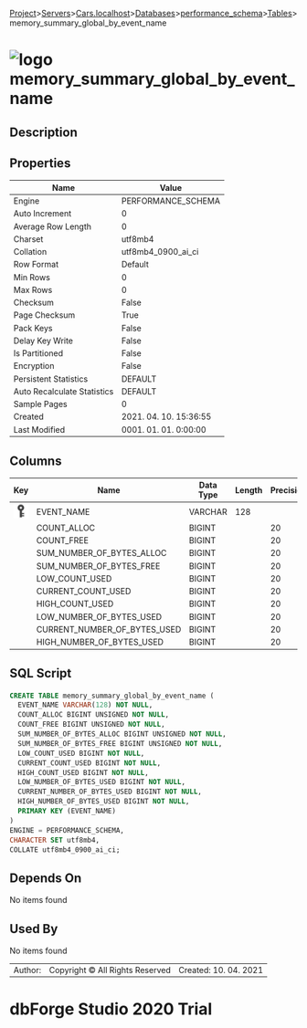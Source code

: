 [Project](../../../../../startpage.md)>[Servers](../../../../Servers.md)>[Cars.localhost](../../../Cars.localhost.md)>[Databases](../../Databases.md)>[performance_schema](../performance_schema.md)>[Tables](Tables.md)>memory_summary_global_by_event_name


# ![logo](../../../../../Images/table64.svg) memory_summary_global_by_event_name

## <a name="#Description"></a>Description
> 
## <a name="#Properties"></a>Properties
|Name|Value|
|---|---|
|Engine|PERFORMANCE_SCHEMA|
|Auto Increment|0|
|Average Row Length|0|
|Charset|utf8mb4|
|Collation|utf8mb4_0900_ai_ci|
|Row Format|Default|
|Min Rows|0|
|Max Rows|0|
|Checksum|False|
|Page Checksum|True|
|Pack Keys|False|
|Delay Key Write|False|
|Is Partitioned|False|
|Encryption|False|
|Persistent Statistics|DEFAULT|
|Auto Recalculate Statistics|DEFAULT|
|Sample Pages|0|
|Created|2021. 04. 10. 15:36:55|
|Last Modified|0001. 01. 01. 0:00:00|


## <a name="#Columns"></a>Columns
|Key|Name|Data Type|Length|Precision|Scale|Unsigned|Zerofill|Binary|Not Null|Auto Increment|Default|Virtual|Description|
|:---:|---|---|---|---|---|---|---|---|---|---|---|---|---|
|[![Primary Key ](../../../../../Images/primarykey.svg)](#Indexes)|EVENT_NAME|VARCHAR|128|||False|False|False|True|False||False||
||COUNT_ALLOC|BIGINT||20||True|False|False|True|False||False||
||COUNT_FREE|BIGINT||20||True|False|False|True|False||False||
||SUM_NUMBER_OF_BYTES_ALLOC|BIGINT||20||True|False|False|True|False||False||
||SUM_NUMBER_OF_BYTES_FREE|BIGINT||20||True|False|False|True|False||False||
||LOW_COUNT_USED|BIGINT||20||False|False|False|True|False||False||
||CURRENT_COUNT_USED|BIGINT||20||False|False|False|True|False||False||
||HIGH_COUNT_USED|BIGINT||20||False|False|False|True|False||False||
||LOW_NUMBER_OF_BYTES_USED|BIGINT||20||False|False|False|True|False||False||
||CURRENT_NUMBER_OF_BYTES_USED|BIGINT||20||False|False|False|True|False||False||
||HIGH_NUMBER_OF_BYTES_USED|BIGINT||20||False|False|False|True|False||False||

## <a name="#SqlScript"></a>SQL Script
```SQL
CREATE TABLE memory_summary_global_by_event_name (
  EVENT_NAME VARCHAR(128) NOT NULL,
  COUNT_ALLOC BIGINT UNSIGNED NOT NULL,
  COUNT_FREE BIGINT UNSIGNED NOT NULL,
  SUM_NUMBER_OF_BYTES_ALLOC BIGINT UNSIGNED NOT NULL,
  SUM_NUMBER_OF_BYTES_FREE BIGINT UNSIGNED NOT NULL,
  LOW_COUNT_USED BIGINT NOT NULL,
  CURRENT_COUNT_USED BIGINT NOT NULL,
  HIGH_COUNT_USED BIGINT NOT NULL,
  LOW_NUMBER_OF_BYTES_USED BIGINT NOT NULL,
  CURRENT_NUMBER_OF_BYTES_USED BIGINT NOT NULL,
  HIGH_NUMBER_OF_BYTES_USED BIGINT NOT NULL,
  PRIMARY KEY (EVENT_NAME)
)
ENGINE = PERFORMANCE_SCHEMA,
CHARACTER SET utf8mb4,
COLLATE utf8mb4_0900_ai_ci;
```

## <a name="#DependsOn"></a>Depends On
No items found

## <a name="#UsedBy"></a>Used By
No items found

||||
|---|---|---|
|Author: |Copyright © All Rights Reserved|Created: 10. 04. 2021|
# dbForge Studio 2020 Trial